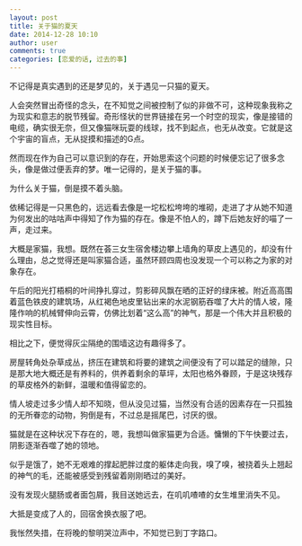 ```yaml
---
layout: post
title: 关于猫的夏天
date: 2014-12-28 10:10
author: user
comments: true
categories: [恋爱的话, 过去的事]
---
```

不记得是真实遇到的还是梦见的，关于遇见一只猫的夏天。

人会突然冒出奇怪的念头，在不知觉之间被控制了似的非做不可，这种现象我称之为现实和意志的脱节残留。奇形怪状的世界链接在另一个时空的现实，像是接错的电缆，确实很无奈，但又像猫咪玩耍的线球，找不到起点，也无从改变。它就是这个宇宙的盲点，无从捉摸和描述的G点。

然而现在作为自己可以意识到的存在，开始思索这个问题的时候便忘记了很多念头，像是做过便丢弃的梦。唯一记得的，是关于猫的事。

为什么关于猫，倒是摸不着头脑。

依稀记得是一只黑色的，远远看去像是一坨松松垮垮的堆砌，走进了才从她不知道为何发出的咕咕声中得知了作为猫的存在。像是不怕人的，蹲下后她友好的喵了一声，走过来。

大概是家猫，我想。既然在荟三女生宿舍楼边攀上墙角的草皮上遇见的，却没有什么理由，总之觉得还是叫家猫合适，虽然环顾四周也没发现一个可以称之为家的对象存在。

午后的阳光打梧桐的叶间挣扎穿过，剪影碎风飘在晒的正好的绿床被。附近高高围着蓝色铁皮的建筑场，从红褐色地皮里钻出来的水泥钢筋吞噬了大片的情人坡，隆隆作响的机械臂伸向云霄，仿佛比划着“这么高”的神气，那是一个伟大并且积极的现实性目标。

相比之下，便觉得灰尘隔绝的围墙这边有趣得多了。

房屋转角处杂草成丛，挤压在建筑和将要的建筑之间便没有了可以踏足的缝隙，只是那大地大概还是有养料的，供养着剩余的草坪，太阳也格外眷顾，于是这块残存的草皮格外的新鲜，温暖和值得留恋的。

情人坡走过多少情人却不知晓，但从没见过猫，当然没有合适的因素存在一只孤独的无所眷恋的动物，狗倒是有，不过总是摇尾巴，讨厌的很。

猫就是在这种状况下存在的，嗯，我想叫做家猫更为合适。慵懒的下午快要过去，阴影逐渐吞噬了她的领地。

似乎是饿了，她不无艰难的撑起肥胖过度的躯体走向我，嗅了嗅，被挠着头上翘起的神气的毛，还能被感受到残留着刚刚晒过的美好。

没有发现火腿肠或者面包屑，我目送她远去，在叽叽喳喳的女生堆里消失不见。

大抵是变成了人的，回宿舍换衣服了吧。

我怅然失措，在将晚的黎明哭泣声中，不知觉已到丁字路口。
